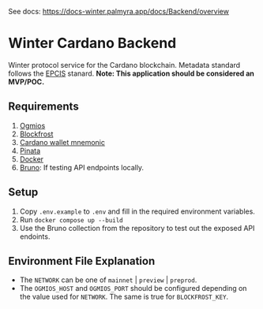 See docs: https://docs-winter.palmyra.app/docs/Backend/overview

# Winter Cardano Backend
Winter protocol service for the Cardano blockchain. Metadata standard follows the [EPCIS](https://www.gs1.org/standards/epcis) stanard. **Note: This application should be considered an MVP/POC.**

## Requirements
1. [Ogmios](https://ogmios.dev)
2. [Blockfrost](https://blockfrost.io)
3. [Cardano wallet mnemonic](https://eternl.io)
4. [Pinata](https://pinata.cloud)
5. [Docker](https://www.docker.com)
6. [Bruno](https://www.usebruno.com): If testing API endpoints locally.

## Setup
1. Copy `.env.example` to `.env` and fill in the required environment variables.
2. Run `docker compose up --build`
3. Use the Bruno collection from the repository to test out the exposed API endoints.

## Environment File Explanation
- The `NETWORK` can be one of `mainnet` | `preview` | `preprod`.
- The `OGMIOS_HOST` and `OGMIOS_PORT` should be configured depending on the value used for `NETWORK`. The same is true for `BLOCKFROST_KEY`.

